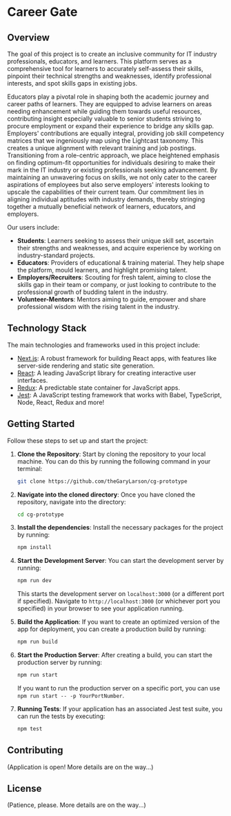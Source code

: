 # Career Gate

## Overview

The goal of this project is to create an inclusive community for IT industry professionals, educators, and learners.
This platform serves as a comprehensive tool for learners to accurately self-assess their skills, pinpoint their
technical strengths and weaknesses, identify professional interests, and spot skills gaps in existing jobs.

Educators play a pivotal role in shaping both the academic journey and career paths of learners. They are equipped to
advise learners on areas needing enhancement while guiding them towards useful resources, contributing insight
especially
valuable to senior students striving to procure employment or expand their experience to bridge any skills gap.
Employers' contributions are equally integral, providing job skill competency matrices that we ingeniously map using the
Lightcast taxonomy. This creates a unique alignment with relevant training and job postings. Transitioning from a
role-centric approach, we place heightened emphasis on finding optimum-fit opportunities for individuals desiring to
make their mark in the IT industry or existing professionals seeking advancement.
By maintaining an unwavering focus on skills, we not only cater to the career aspirations of employees but also serve
employers' interests looking to upscale the capabilities of their current team. Our commitment lies in aligning
individual aptitudes with industry demands, thereby stringing together a mutually beneficial network of learners,
educators, and employers.

Our users include:

- **Students**: Learners seeking to assess their unique skill set, ascertain their strengths and weaknesses, and acquire
  experience by working on industry-standard projects.
- **Educators**: Providers of educational & training material. They help shape the platform, mould
  learners, and highlight promising talent.
- **Employers/Recruiters**: Scouting for fresh talent, aiming to close the skills gap in their team or company, or just
  looking to contribute to the professional growth of budding talent in the industry.
- **Volunteer-Mentors**: Mentors aiming to guide, empower and share professional wisdom with the rising talent in the
  industry.

## Technology Stack

The main technologies and frameworks used in this project include:

- [Next.js](https://nextjs.org/): A robust framework for building React apps, with features like server-side rendering
  and static site generation.
- [React](https://reactjs.org/): A leading JavaScript library for creating interactive user interfaces.
- [Redux](https://redux.js.org/): A predictable state container for JavaScript apps.
- [Jest](https://jestjs.io/): A JavaScript testing framework that works with Babel, TypeScript, Node, React,
  Redux and more!

## Getting Started

Follow these steps to set up and start the project:

1. **Clone the Repository**: Start by cloning the repository to your local machine. You can do this by running the
   following command in your terminal:

    ```bash
    git clone https://github.com/theGaryLarson/cg-prototype
    ```

2. **Navigate into the cloned directory**: Once you have cloned the repository, navigate into the directory:

    ```bash
    cd cg-prototype
    ```

3. **Install the dependencies**: Install the necessary packages for the project by running:

    ```bash
    npm install
    ```

4. **Start the Development Server**: You can start the development server by running:

    ```bash
    npm run dev
    ```

   This starts the development server on `localhost:3000` (or a different port if specified). Navigate
   to `http://localhost:3000` (or whichever port you specified) in your browser to see your application running.

5. **Build the Application**: If you want to create an optimized version of the app for deployment, you can create a
   production build by running:

    ```bash
    npm run build
    ```

6. **Start the Production Server**: After creating a build, you can start the production server by running:

    ```bash
    npm run start
    ```
   If you want to run the production server on a specific port, you can use `npm run start -- -p YourPortNumber`. </br>

7. **Running Tests**: If your application has an associated Jest test suite, you can run the tests by executing:

    ```bash
    npm test
    ```

## Contributing

(Application is open! More details are on the way...)

## License

(Patience, please. More details are on the way...)